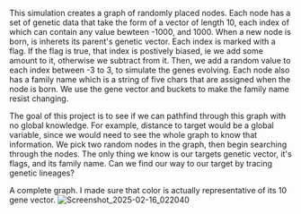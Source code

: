 This simulation creates a graph of randomly placed nodes. Each node has a set of genetic data that take the form of a vector of length 10, each index of which can contain any value bewteen -1000, and 1000. 
When a new node is born, is inherets its parent's genetic vector. Each index is marked with a flag. If the flag is true, that index is postively biased, ie we add some amount to it, otherwise we subtract from it.
Then, we add a random value to each index between -3 to 3, to simulate the genes evolving. Each node also has a family name which is a string of five chars that are assigned when the node is born. We use the gene vector and buckets to 
make the family name resist changing.

The goal of this project is to see if we can pathfind through this graph with no global knowledge. For example, distance to target would be a global variable, since we would need to see the whole graph to know that information. 
We pick two random nodes in the graph, then begin searching through the nodes. The only thing we know is our targets genetic vector, it's flags, and its family name. Can we find our way to our target by tracing genetic lineages?

A complete graph. I made sure that color is actually representative of its 10 gene vector. 
![Screenshot_2025-02-16_022040](https://github.com/user-attachments/assets/a6462d47-bacd-466e-bd44-2bcad4431f86)
